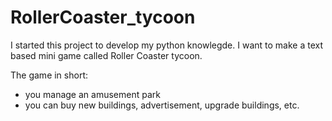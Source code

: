 # RollerCoaster_tycoon

I started this project to develop my python knowlegde.
I want to make a text based mini game called Roller Coaster tycoon.

The game in short:
- you manage an amusement park
- you can buy new buildings, advertisement, upgrade buildings, etc.